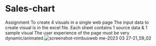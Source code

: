 # Sales-chart
Assignment 
To create 4 visuals in a single web page
The input data to create visual is in the excel file. Each sheet contains 1 source data & 1 sample visual
The user experience of the page must be very dynamic/animated.![screenshot-nimbusweb me-2023 03 27-21_59_02](https://user-images.githubusercontent.com/120901971/228004713-312b8cee-de9d-4248-bfd3-aa449aff9a46.png)
